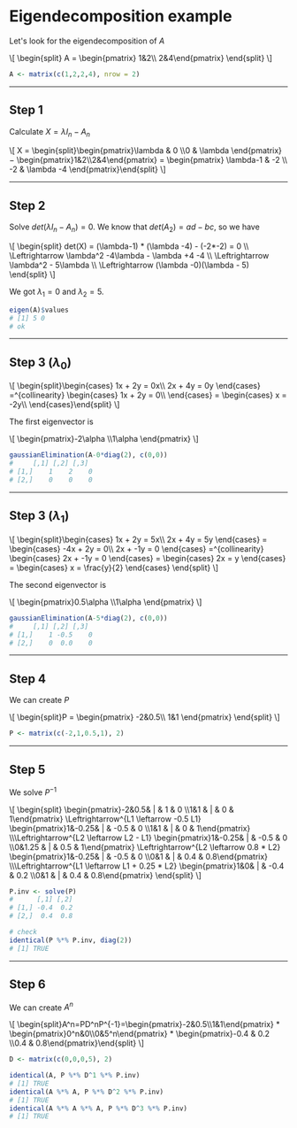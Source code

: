 # Eigendecomposition example

Let's look for the eigendecomposition of $A$

<div class="overflow-auto">
\[
\begin{split}
A = 
\begin{pmatrix}
1&2\\
2&4\end{pmatrix}
\end{split}
\]
</div>

```r
A <- matrix(c(1,2,2,4), nrow = 2)
```

<hr class="sl">

## Step 1

Calculate $X = \lambda{I_n}-A_n$

<div class="overflow-auto">
\[
X = \begin{split}\begin{pmatrix}\lambda & 0 \\0 & \lambda \end{pmatrix}
− \begin{pmatrix}1&2\\2&4\end{pmatrix}
=
\begin{pmatrix}
\lambda-1 & -2 \\
-2 & \lambda -4
\end{pmatrix}\end{split}
\]
</div>

<hr class="sr">

## Step 2

Solve $det(\lambda{I_n}-A_n) = 0$. We know that $det(A_2) = ad-bc$, so we have

<div class="overflow-auto">
\[
\begin{split}
det(X) = (\lambda-1) * (\lambda -4) - (-2*-2) = 0
\\ \Leftrightarrow
\lambda^2 -4\lambda - \lambda +4  -4
\\ \Leftrightarrow
\lambda^2 - 5\lambda 
\\ \Leftrightarrow
(\lambda -0)(\lambda - 5)
\end{split}
\]
</div>

We got $\lambda_1=0$ and $\lambda_2=5$.

```r
eigen(A)$values
# [1] 5 0
# ok
```

<hr class="sl">

## Step 3 ($\lambda_0$)

<div class="overflow-auto">
\[
\begin{split}\begin{cases}
1x + 2y = 0x\\
2x + 4y = 0y
\end{cases}
=^{collinearity}
\begin{cases}
1x + 2y = 0\\
\end{cases}
=
\begin{cases}
x = -2y\\
\end{cases}\end{split}
\]
</div>

The first eigenvector is

<div>
\[
\begin{pmatrix}-2\alpha \\1\alpha \end{pmatrix}
\]
</div>

```r
gaussianElimination(A-0*diag(2), c(0,0))
#     [,1] [,2] [,3]
# [1,]    1    2    0
# [2,]    0    0    0
```

<hr class="sr">

## Step 3 ($\lambda_1$)

<div class="overflow-auto">
\[
\begin{split}\begin{cases}
1x + 2y = 5x\\
2x + 4y = 5y
\end{cases}
=
\begin{cases}
-4x + 2y = 0\\
2x + -1y = 0
\end{cases}
=^{collinearity}
\begin{cases}
2x + -1y = 0
\end{cases}
=
\begin{cases}
2x = y
\end{cases}
=
\begin{cases}
x = \frac{y}{2}
\end{cases}
\end{split}
\]
</div>

The second eigenvector is

<div>
\[
\begin{pmatrix}0.5\alpha \\1\alpha \end{pmatrix}
\]
</div>

```r
gaussianElimination(A-5*diag(2), c(0,0))
#     [,1] [,2] [,3]
# [1,]    1 -0.5    0
# [2,]    0  0.0    0
```

<hr class="sl">

## Step 4

We can create $P$

<div class="overflow-auto">
\[
\begin{split}P = 
\begin{pmatrix}
-2&0.5\\
1&1
\end{pmatrix}
\end{split}
\]
</div>

```r
P <- matrix(c(-2,1,0.5,1), 2)
```

<hr class="sr">

## Step 5

We solve $P^{-1}$

<div class="overflow-auto">
\[
\begin{split}
\begin{pmatrix}-2&0.5&  | & 1 & 0 \\1&1 & | & 0 & 1\end{pmatrix}
\Leftrightarrow^{L1  \leftarrow -0.5 L1}
\begin{pmatrix}1&-0.25&  | & -0.5 & 0 \\1&1 & | & 0 & 1\end{pmatrix}
\\\Leftrightarrow^{L2  \leftarrow L2 - L1}
\begin{pmatrix}1&-0.25&  | & -0.5 & 0 \\0&1.25 & | & 0.5 & 1\end{pmatrix}
\Leftrightarrow^{L2  \leftarrow 0.8 * L2}
\begin{pmatrix}1&-0.25&  | & -0.5 & 0 \\0&1 & | & 0.4 & 0.8\end{pmatrix}
\\\Leftrightarrow^{L1  \leftarrow L1 + 0.25 * L2}
\begin{pmatrix}1&0&  | & -0.4 & 0.2 \\0&1 & | & 0.4 & 0.8\end{pmatrix}
\end{split}
\]
</div>

```r
P.inv <- solve(P)
#      [,1] [,2]
# [1,] -0.4  0.2
# [2,]  0.4  0.8

# check
identical(P %*% P.inv, diag(2))
# [1] TRUE
```

<hr class="sl">

## Step 6

We can create $A^n$

<div class="overflow-auto">
\[
\begin{split}A^n=PD^nP^{-1}=\begin{pmatrix}-2&0.5\\1&1\end{pmatrix} * \begin{pmatrix}0^n&0\\0&5^n\end{pmatrix}
* \begin{pmatrix}-0.4 & 0.2 \\0.4 & 0.8\end{pmatrix}\end{split}
\]
</div>

```r
D <- matrix(c(0,0,0,5), 2)

identical(A, P %*% D^1 %*% P.inv)
# [1] TRUE
identical(A %*% A, P %*% D^2 %*% P.inv)
# [1] TRUE
identical(A %*% A %*% A, P %*% D^3 %*% P.inv)
# [1] TRUE
```